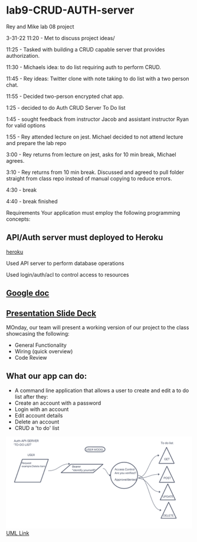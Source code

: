 # lab9-CRUD-AUTH-server
Rey and Mike lab 08 project



3-31-22
11:20 - Met to discuss project ideas/

11:25 - Tasked with building a CRUD capable server that provides authorization.

11:30 - Michaels idea: to do list requiring auth to perform CRUD.

11:45 - Rey ideas: Twitter clone with note taking to do list with a two person chat.

11:55 - Decided two-person encrypted chat app.

1:25 - decided to do Auth CRUD Server To Do list

1:45 - sought feedback from instructor Jacob and assistant instructor Ryan for valid options

1:55 - Rey attended lecture on jest. Michael decided to not attend lecture and prepare the lab repo

3:00 - Rey returns from lecture on jest, asks for 10 min break, Michael agrees.

3:10 - Rey returns from 10 min break.
       Discussed and agreed to pull folder straight from class repo instead of manual copying to reduce errors.

4:30 - break

4:40 - break finished

Requirements
Your application must employ the following programming concepts:

## API/Auth server must deployed to Heroku
[heroku]()

Used API server to perform database operations

Used login/auth/acl to control access to resources

## [Google doc](https://docs.google.com/document/d/1wsUU4DYcN0ZN13N7iCrOBs61ZImt9NikzwyvC-LzSm8/edit?usp=sharing)

## [Presentation Slide Deck](https://docs.google.com/presentation/d/1wL4-YznWNWUqwGxZwVm9rXOMnkB4acqfkGfItyzhkGw/edit?usp=sharing)

MOnday, our team will present a working version of our project to the class showcasing the following:

- General Functionality
- Wiring (quick overview)
- Code Review

## What our app can do:

- A command line application that allows a user to create and edit a to do list after they:
- Create an account with a password
- Login with an account
- Edit account details
- Delete an account
- CRUD a 'to do' list

![UML](lab09UML.png)
[UML Link](https://nicholasm734954.invisionapp.com/freehand/Lab-09-UML-JnTZU5yw5?dsid_h=d11ca5c683adf79bc05df845c734b49aa958d6c6bd288487cc3c4c7aa2154e54&uid_h=ddedb533e3da7785b77b33df291811a8fcde1503979fab0b52ecf3781e81f767)



